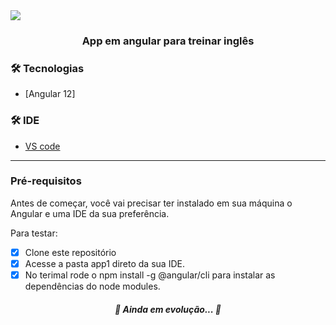 
<img src="https://img.shields.io/static/v1?label=App-Tradutor&message=Angular&color=7159c1&style=for-the-badge&logo=ghost"/>

<h3 align="center">App em angular para treinar inglês</h3>

 ### 🛠 Tecnologias

- [Angular 12]


 ### 🛠 IDE


- [VS code](https://code.visualstudio.com/) 
---

### Pré-requisitos

Antes de começar, você vai precisar ter instalado em sua máquina o Angular e uma IDE da sua preferência.


Para testar:

- [x] Clone este repositório
- [x] Acesse a pasta app1 direto da sua IDE.
- [x] No terimal rode o npm install -g @angular/cli para instalar as dependências do node modules.

<h5 align="center"> 
	🚧  Ainda em evolução...  🚧
</h5>

